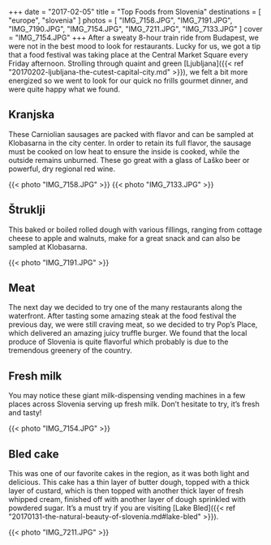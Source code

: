 +++
date   = "2017-02-05"
title  = "Top Foods from Slovenia"
destinations = [ "europe", "slovenia" ]
photos = [
  "IMG_7158.JPG", "IMG_7191.JPG", "IMG_7190.JPG", "IMG_7154.JPG", "IMG_7211.JPG",
  "IMG_7133.JPG"
]
cover = "IMG_7154.JPG"
+++
After a sweaty 8-hour train ride from Budapest, we were not in the best mood to look for restaurants. Lucky for us, we got a tip that a food festival was taking place at the Central Market Square every Friday afternoon. Strolling through quaint and green [Ljubljana]({{< ref "20170202-ljubljana-the-cutest-capital-city.md" >}}), we felt a bit more energized so we went to look for our quick no frills gourmet dinner, and were quite happy what we found.

<!--more-->
## Kranjska
These Carniolian sausages are packed with flavor and can be sampled at Klobasarna in the city center. In order to retain its full flavor, the sausage must be cooked on low heat to ensure the inside is cooked, while the outside remains unburned. These go great with a glass of Laško beer or powerful, dry regional red wine.

{{< photo "IMG_7158.JPG" >}}
{{< photo "IMG_7133.JPG" >}}

## Štruklji
This baked or boiled rolled dough with various fillings, ranging from cottage cheese to apple and walnuts, make for a great snack and can also be sampled at Klobasarna.

{{< photo "IMG_7191.JPG" >}}

## Meat
The next day we decided to try one of the many restaurants along the waterfront. After tasting some amazing steak at the food festival the previous day, we were still craving meat, so we decided to try Pop’s Place, which delivered an amazing juicy truffle burger. We found that the local produce of Slovenia is quite flavorful which probably is due to the tremendous greenery of the country.

## Fresh milk
You may notice these giant milk-dispensing vending machines in a few places across Slovenia serving up fresh milk. Don’t hesitate to try, it’s fresh and tasty!

{{< photo "IMG_7154.JPG" >}}

## Bled cake
This was one of our favorite cakes in the region, as it was both light and delicious. This cake has a thin layer of butter dough, topped with a thick layer of custard, which is then topped with another thick layer of fresh whipped cream, finished off with another layer of dough sprinkled with powdered sugar. It’s a must try if you are visiting [Lake Bled]({{< ref "20170131-the-natural-beauty-of-slovenia.md#lake-bled" >}}).

{{< photo "IMG_7211.JPG" >}}